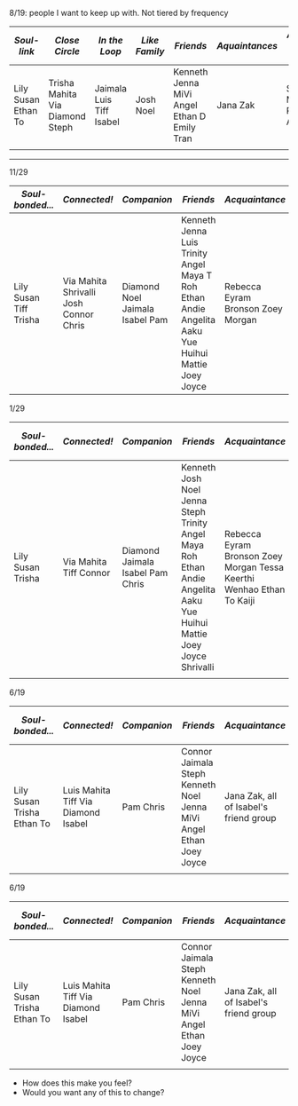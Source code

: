 
8/19: people I want to keep up with. Not tiered by frequency

| *Soul-link*             | *Close Circle*                   | *In the Loop*            | *Like Family* | *Friends*                                    | *Aquaintances* | *Always with me!*        |
| ----------------------- | -------------------------------- | ------------------------ | ------------- | -------------------------------------------- | -------------- | ------------------------ |
| Lily Susan <br>Ethan To | Trisha Mahita  Via Diamond Steph | Jaimala Luis Tiff Isabel | Josh Noel     | Kenneth Jenna  MiVi Angel Ethan D Emily Tran | Jana Zak       | Shrivalli Maya Roh Andie |
|                         |                                  |                          |               |                                              |                |                          |
 


---

11/29

| *Soul-bonded...*       | *Connected!*                           | *Companion*                     | *Friends*                                                                                          | *Acquaintance*                    |
| ---------------------- | -------------------------------------- | ------------------------------- | -------------------------------------------------------------------------------------------------- | --------------------------------- |
| Lily Susan Tiff Trisha | Via Mahita Shrivalli Josh Connor Chris | Diamond Noel Jaimala Isabel Pam | Kenneth Jenna Luis Trinity Angel Maya T Roh Ethan Andie Angelita Aaku Yue Huihui Mattie Joey Joyce | Rebecca Eyram Bronson Zoey Morgan |
1/29

| *Soul-bonded...*   | *Connected!*           | *Companion*                       | *Friends*                                                                                                             | *Acquaintance*                                                        | *Out of Touch* |
| ------------------ | ---------------------- | --------------------------------- | --------------------------------------------------------------------------------------------------------------------- | --------------------------------------------------------------------- | -------------- |
| Lily Susan  Trisha | Via Mahita Tiff Connor | Diamond  Jaimala Isabel Pam Chris | Kenneth Josh Noel Jenna Steph Trinity Angel Maya Roh Ethan Andie Angelita Aaku Yue Huihui Mattie Joey Joyce Shrivalli | Rebecca Eyram Bronson Zoey Morgan Tessa Keerthi Wenhao Ethan To Kaiji | Luis           |
|                    |                        |                                   |                                                                                                                       |                                                                       |                |
6/19

| *Soul-bonded...*               | *Connected!*                        | *Companion* | *Friends*                                                            | *Acquaintance*                         | *Out of Touch Friends*         |
| ------------------------------ | ----------------------------------- | ----------- | -------------------------------------------------------------------- | -------------------------------------- | ------------------------------ |
| Lily Susan  Trisha<br>Ethan To | Luis Mahita Tiff Via Diamond Isabel | Pam Chris   | Connor Jaimala Steph Kenneth Noel Jenna  MiVi Angel Ethan Joey Joyce | Jana Zak, all of Isabel's friend group | Shrivalli  Josh Maya Roh Andie |
|                                |                                     |             |                                                                      |                                        |                                |

6/19

| *Soul-bonded...*               | *Connected!*                        | *Companion* | *Friends*                                                            | *Acquaintance*                         | *Out of Touch Friends*         |
| ------------------------------ | ----------------------------------- | ----------- | -------------------------------------------------------------------- | -------------------------------------- | ------------------------------ |
| Lily Susan  Trisha<br>Ethan To | Luis Mahita Tiff Via Diamond Isabel | Pam Chris   | Connor Jaimala Steph Kenneth Noel Jenna  MiVi Angel Ethan Joey Joyce | Jana Zak, all of Isabel's friend group | Shrivalli  Josh Maya Roh Andie |
|                                |                                     |             |                                                                      |                                        |                                |
 

- How does this make you feel?
- Would you want any of this to change?
